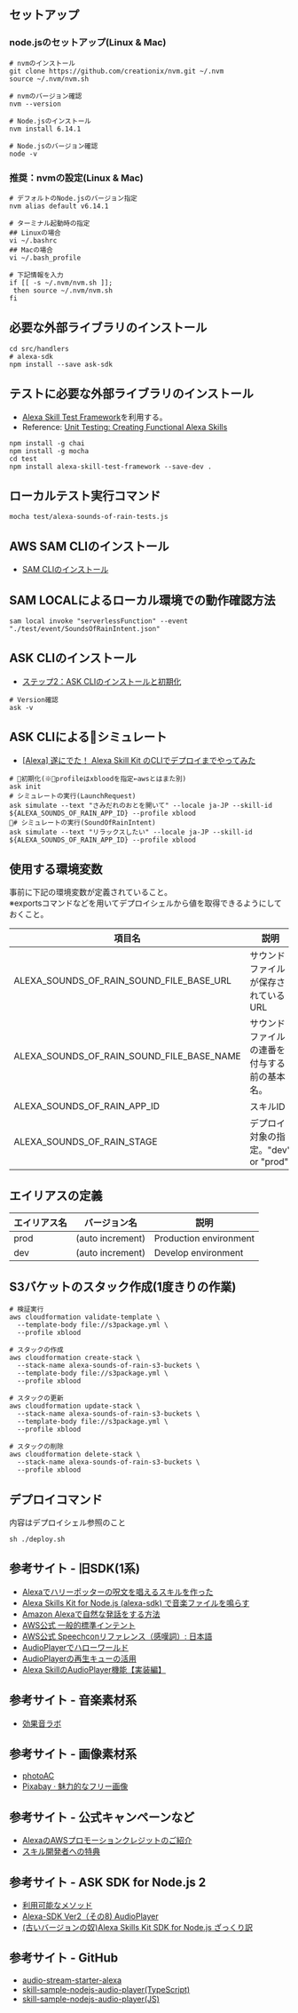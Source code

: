 ## セットアップ
### node.jsのセットアップ(Linux & Mac)
```
# nvmのインストール
git clone https://github.com/creationix/nvm.git ~/.nvm
source ~/.nvm/nvm.sh

# nvmのバージョン確認
nvm --version

# Node.jsのインストール
nvm install 6.14.1

# Node.jsのバージョン確認
node -v
```

### 推奨：nvmの設定(Linux & Mac)
```
# デフォルトのNode.jsのバージョン指定
nvm alias default v6.14.1

# ターミナル起動時の指定
## Linuxの場合
vi ~/.bashrc
## Macの場合
vi ~/.bash_profile

# 下記情報を入力
if [[ -s ~/.nvm/nvm.sh ]];
 then source ~/.nvm/nvm.sh
fi
```

## 必要な外部ライブラリのインストール
```
cd src/handlers
# alexa-sdk
npm install --save ask-sdk
```

## テストに必要な外部ライブラリのインストール
- [Alexa Skill Test Framework](https://github.com/BrianMacIntosh/alexa-skill-test-framework)を利用する。
- Reference: [Unit Testing: Creating Functional Alexa Skills](https://developer.amazon.com/ja/blogs/alexa/post/35bdad3d-57c8-4623-88c6-815540697af5/unit-testing-create-functional-alexa-skills)  
```
npm install -g chai
npm install -g mocha
cd test
npm install alexa-skill-test-framework --save-dev .
```

## ローカルテスト実行コマンド
```
mocha test/alexa-sounds-of-rain-tests.js
```

## AWS SAM CLIのインストール
- [SAM CLIのインストール](https://docs.aws.amazon.com/ja_jp/lambda/latest/dg/sam-cli-requirements.html)

## SAM LOCALによるローカル環境での動作確認方法
```
sam local invoke "serverlessFunction" --event "./test/event/SoundsOfRainIntent.json"
```

## ASK CLIのインストール
- [ステップ2：ASK CLIのインストールと初期化](https://developer.amazon.com/ja/docs/smapi/quick-start-alexa-skills-kit-command-line-interface.html#step-2-install-and-initialize-ask-cli)
```
# Version確認
ask -v
```

## ASK CLIによるシミュレート
- [[Alexa] 遂にでた！ Alexa Skill Kit のCLIでデプロイまでやってみた](https://dev.classmethod.jp/cloud/ask-cli/)
```
# 初期化(※profileはxbloodを指定←awsとはまた別)
ask init
# シミュレートの実行(LaunchRequest)
ask simulate --text "さみだれのおとを開いて" --locale ja-JP --skill-id ${ALEXA_SOUNDS_OF_RAIN_APP_ID} --profile xblood
# シミュレートの実行(SoundOfRainIntent)
ask simulate --text "リラックスしたい" --locale ja-JP --skill-id ${ALEXA_SOUNDS_OF_RAIN_APP_ID} --profile xblood
```

## 使用する環境変数
事前に下記の環境変数が定義されていること。  
※exportsコマンドなどを用いてデプロイシェルから値を取得できるようにしておくこと。

| 項目名 | 説明 |
----|----
| ALEXA_SOUNDS_OF_RAIN_SOUND_FILE_BASE_URL | サウンドファイルが保存されているURL |
| ALEXA_SOUNDS_OF_RAIN_SOUND_FILE_BASE_NAME | サウンドファイルの連番を付与する前の基本名。 |
| ALEXA_SOUNDS_OF_RAIN_APP_ID | スキルID |
| ALEXA_SOUNDS_OF_RAIN_STAGE | デプロイ対象の指定。"dev" or "prod" |

## エイリアスの定義
| エイリアス名 | バージョン名 | 説明 |
---- | ---- | ----
| prod | (auto increment) | Production environment |
| dev | (auto increment) | Develop environment |

## S3バケットのスタック作成(1度きりの作業)
```
# 検証実行
aws cloudformation validate-template \
  --template-body file://s3package.yml \
  --profile xblood

# スタックの作成
aws cloudformation create-stack \
  --stack-name alexa-sounds-of-rain-s3-buckets \
  --template-body file://s3package.yml \
  --profile xblood

# スタックの更新
aws cloudformation update-stack \
  --stack-name alexa-sounds-of-rain-s3-buckets \
  --template-body file://s3package.yml \
  --profile xblood

# スタックの削除
aws cloudformation delete-stack \
  --stack-name alexa-sounds-of-rain-s3-buckets \
  --profile xblood
```
## デプロイコマンド
内容はデプロイシェル参照のこと
```
sh ./deploy.sh
```

## 参考サイト - 旧SDK(1系)
- [Alexaでハリーポッターの呪文を唱えるスキルを作った](http://atskimura.hatenablog.com/entry/2018/01/08/222701)
- [Alexa Skills Kit for Node.js (alexa-sdk) で音楽ファイルを鳴らす](https://qiita.com/alpha2048/items/aa30bfef89f3b8eaf029)
- [Amazon Alexaで自然な発話をする方法](https://qiita.com/tochi/items/0ddf63953ccd98ac315c)
- [AWS公式 一般的標準インテント](https://developer.amazon.com/ja/docs/custom-skills/standard-built-in-intents.html)
- [AWS公式 Speechconリファレンス（感嘆詞）: 日本語](https://developer.amazon.com/ja/docs/custom-skills/speechcon-reference-interjections-japanese.html)
- [AudioPlayerでハローワールド](https://dev.classmethod.jp/cloud/aws/hello-world-alexa-skill-audioplayer/)
- [AudioPlayerの再生キューの活用](https://dev.classmethod.jp/cloud/aws/using_audio_player_queue/)
- [Alexa SkillのAudioPlayer機能【実装編】](https://kotodama.today/?p=881)

## 参考サイト - 音楽素材系
- [効果音ラボ](https://soundeffect-lab.info/sound/animal/)

## 参考サイト - 画像素材系
- [photoAC](https://www.photo-ac.com/)
- [Pixabay · 魅力的なフリー画像](https://pixabay.com/)

## 参考サイト - 公式キャンペーンなど
- [AlexaのAWSプロモーションクレジットのご紹介](https://developer.amazon.com/ja/alexa-skills-kit/alexa-aws-credits)
- [スキル開発者への特典](https://developer.amazon.com/ja/alexa-skills-kit/alexa-developer-skill-promotion)

## 参考サイト - ASK SDK for Node.js 2
- [利用可能なメソッド](https://ask-sdk-for-nodejs.readthedocs.io/ja/latest/Building-Response.html)
- [Alexa-SDK Ver2（その8) AudioPlayer](https://dev.classmethod.jp/cloud/alexa-sdk-v2-eighth/)
- [(古いバージョンの奴)Alexa Skills Kit SDK for Node.js ざっくり訳](https://qiita.com/HeRo/items/8475505a55cc9e737687)

## 参考サイト - GitHub
- [audio-stream-starter-alexa](https://github.com/skilltemplates/audio-stream-starter-alexa/blob/ef56a806c70d3983ce6c106612e6daa03011b1a5/lambda/custom/index.js)
- [skill-sample-nodejs-audio-player(TypeScript)](https://github.com/alexa/skill-sample-nodejs-audio-player/blob/mainline/single-stream/lambda/src/IntentHandlers.ts)
- [skill-sample-nodejs-audio-player(JS)](https://github.com/alexa/skill-sample-nodejs-audio-player/blob/mainline/multiple-streams/lambda/src/index.js)

